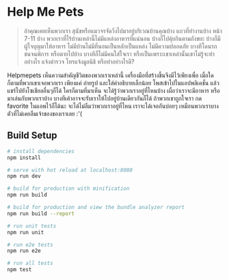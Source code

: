 # Help Me Pets 

> ถ้าคุณเคยเห็นพวกเรา สุนัขหรือแมวจรจัดวิ่งไปมาอยู่บริเวณบ้านคุณบ้าง แถวที่ทำงานบ้าง หน้า 7-11 บ้าง พวกเราที่ไร้บ้านเหล่านี้ไม่มีแหล่งอาหารที่แน่นอน บ้างก็ไปคุ้ยกินตามถังขยะ บ้างก็มีผู้ใจบุญมาให้อาหาร ไม่มีบ้านไม่มีที่นอนเป็นหลักเป็นแหล่ง ไม่มีความปลอดภัย บางทีโดนรถชนจนพิการ หรือตายไปบ้าง บางทีก็ไม่มีคนใส่ใจเรา หรือเป็นเพราะเขาเหล่านั้นเขาไม่รู้จะทำอย่างไร แจ้งตำรวจ โทรแจ้งมูลนิธิ หรือทำอย่างไรดี?

Helpmepets เห็นความสำคัญชีวิตของพวกเราเหล่านี้ เครื่องมือที่สร้างขึ้นจึงมีไว้เพียงเพื่อ เมื่อใดก็ตามที่พวกเขาเจอพวกเรา เพียงแค่ ถ่ายรูป และใส่คำอธิบายเล็กน้อย โพสเข้าไปในแอปพลิเคชั่น แล้วแชร์ไปยังโซเชียลอื่นๆก็ได้ ใครก็ตามที่มาเห็น จะได้รู้ว่าพวกเราอยู่ที่ไหนบ้าง เผื่อว่าเราจะมีอาหาร หรือมาเล่นกับพวกเราบ้าง บางทีเค้าอาจจะรับเราให้ไปอยู่บ้านเดียวกันก็ได้ ถ้าพวกเขาถูกใจเรา กด favorite ในแอพไว้ก็ได้นะ จะได้ไม่ลืมว่าพวกเราอยู่ที่ไหน เราจะได้เจอกันบ่อยๆ เหมือนพวกเราบางตัวที่ไม่เคยลืมเจ้าของของเราเลย :'(

## Build Setup

``` bash
# install dependencies
npm install

# serve with hot reload at localhost:8080
npm run dev

# build for production with minification
npm run build

# build for production and view the bundle analyzer report
npm run build --report

# run unit tests
npm run unit

# run e2e tests
npm run e2e

# run all tests
npm test
```

